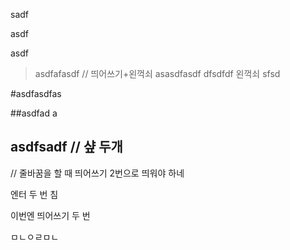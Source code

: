   sadf

  asdf



  asdf
  > asdfafasdf // 띄어쓰기+왼꺽쇠
> asasdfasdf
dfsdfdf
> 왼꺽쇠
sfsd

#asdfasdfas

##asdfad
a
## asdfsadf // 샾 두개

// 줄바꿈을 할 때 띄어쓰기 2번으로 띄워야 하네

엔터 두 번 침

이번엔 띄어쓰기 두 번  

ㅁㄴㅇㄹㅁㄴ
